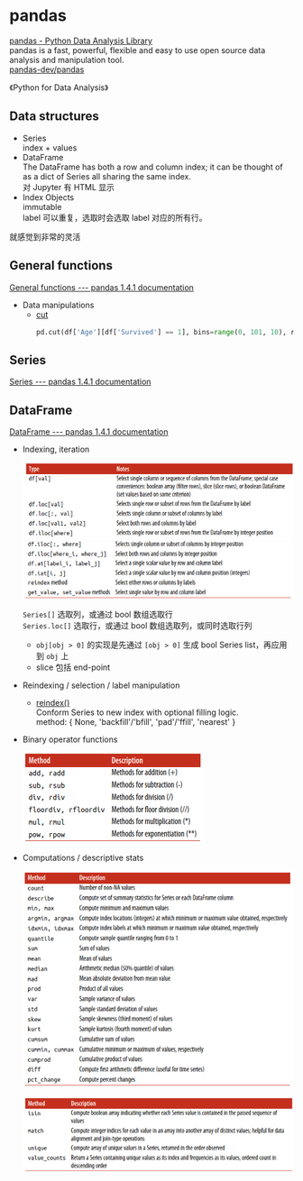 # pandas
[pandas - Python Data Analysis Library](https://pandas.pydata.org/)  
pandas is a fast, powerful, flexible and easy to use open source data analysis and manipulation tool.  
[pandas-dev/pandas](https://github.com/pandas-dev/pandas)

《Python for Data Analysis》

## Data structures
- Series  
  index + values
- DataFrame  
  The DataFrame has both a row and column index; it can be thought of as a dict of Series all sharing the same index.  
  对 Jupyter 有 HTML 显示
- Index Objects  
  immutable  
  label 可以重复，选取时会选取 label 对应的所有行。

就感觉到非常的灵活

## General functions
[General functions --- pandas 1.4.1 documentation](https://pandas.pydata.org/docs/reference/general_functions.html)
- Data manipulations
  - [cut](https://pandas.pydata.org/docs/reference/api/pandas.cut.html)
    ```python
    pd.cut(df['Age'][df['Survived'] == 1], bins=range(0, 101, 10), right=False).value_counts(sort=False)
    ```

## Series
[Series --- pandas 1.4.1 documentation](https://pandas.pydata.org/docs/reference/series.html)

## DataFrame
[DataFrame --- pandas 1.4.1 documentation](https://pandas.pydata.org/docs/reference/frame.html)
- Indexing, iteration

  ![](images/pandas/df-index.png)  
  ![](images/pandas/df-index2.png)

  `Series[]` 选取列，或通过 bool 数组选取行  
  `Series.loc[]` 选取行，或通过 bool 数组选取列，或同时选取行列
  - `obj[obj > 0]` 的实现是先通过 `[obj > 0]` 生成 bool Series list，再应用到 `obj` 上
  - slice 包括 end-point

- Reindexing / selection / label manipulation
  - [reindex()](https://pandas.pydata.org/docs/reference/api/pandas.Series.reindex.html)  
    Conform Series to new index with optional filling logic.  
    method: { None, 'backfill'/'bfill', 'pad'/'ffill', 'nearest' }

- Binary operator functions

  ![](images/pandas/df-binary.png)

- Computations / descriptive stats

  ![](images/pandas/df-comp.png)

  ![](images/pandas/df-comp2.png)
